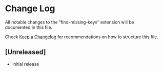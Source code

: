# Change Log

All notable changes to the "find-missing-keys" extension will be documented in this file.

Check [Keep a Changelog](http://keepachangelog.com/) for recommendations on how to structure this file.

## [Unreleased]

- Initial release

